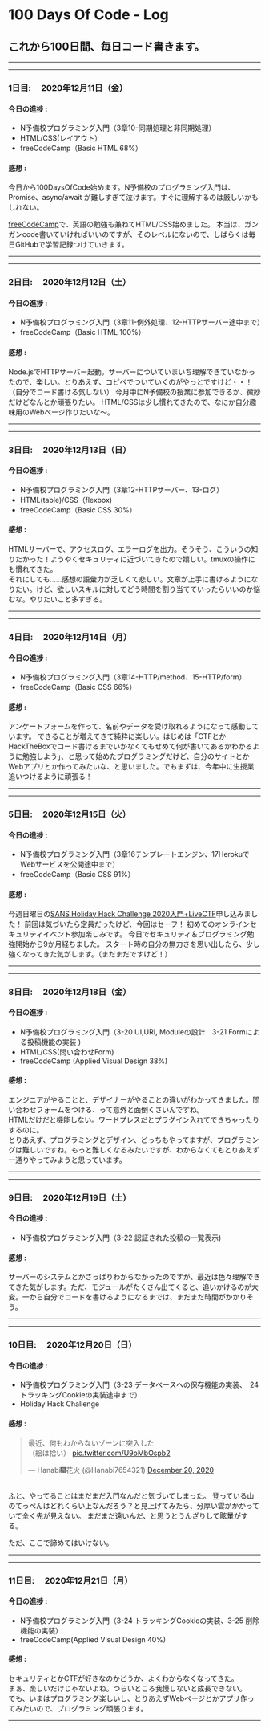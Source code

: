 # 100 Days Of Code - Log

## これから100日間、毎日コード書きます。
***
***

### 1日目:　 2020年12月11日（金）<!DOCTYPE html>


#### 今日の進捗 : 
- N予備校プログラミング入門（3章10-同期処理と非同期処理）
- HTML/CSS(レイアウト）
- freeCodeCamp（Basic HTML 68%）

#### 感想 :　 
今日から100DaysOfCode始めます。N予備校のプログラミング入門は、Promise、async/await が難しすぎて泣けます。すぐに理解するのは厳しいかもしれない。

[freeCodeCamp](https://www.freecodecamp.org/learn)で、英語の勉強も兼ねてHTML/CSS始めました。
本当は、ガンガンcode書いていければいいのですが、そのレベルにないので、しばらくは毎日GitHubで学習記録つけていきます。
***
***

### 2日目:　 2020年12月12日（土）<!DOCTYPE html>


#### 今日の進捗 : 
- N予備校プログラミング入門（3章11-例外処理、12-HTTPサーバー途中まで）
- freeCodeCamp（Basic HTML 100%）

#### 感想 :　 
Node.jsでHTTPサーバー起動。サーバーについていまいち理解できていなかったので、楽しい。とりあえず、コピペでついていくのがやっとですけど・・！（自分でコード書ける気しない）
今月中にN予備校の授業に参加できるか、微妙だけどなんとか頑張りたい。
HTML/CSSは少し慣れてきたので、なにか自分趣味用のWebぺージ作りたいな～。
***
***

### 3日目:　 2020年12月13日（日）<!DOCTYPE html>


#### 今日の進捗 : 
- N予備校プログラミング入門（3章12-HTTPサーバー、13-ログ）
- HTML(table)/CSS（flexbox)
- freeCodeCamp（Basic CSS 30%）

#### 感想 :　 
HTMLサーバーで、アクセスログ、エラーログを出力。そうそう、こういうの知りたかった！ようやくセキュリティに近づいてきたので嬉しい。tmuxの操作にも慣れてきた。<br>
それにしても......感想の語彙力が乏しくて悲しい。文章が上手に書けるようになりたい。けど、欲しいスキルに対してどう時間を割り当てていったらいいのか悩むな。やりたいこと多すぎる。

***
***

### 4日目:　 2020年12月14日（月）<!DOCTYPE html>


#### 今日の進捗 : 
- N予備校プログラミング入門（3章14-HTTP/method、15-HTTP/form）
- freeCodeCamp（Basic CSS 66%）

#### 感想 :　 
アンケートフォームを作って、名前やデータを受け取れるようになって感動しています。
できることが増えてきて純粋に楽しい。はじめは「CTFとかHackTheBoxでコード書けるまでいかなくてもせめて何が書いてあるかわかるように勉強しよう」、と思って始めたプログラミングだけど、自分のサイトとかWebアプリとか作ってみたいな、と思いました。でもまずは、今年中に生授業追いつけるように頑張る！

***
***

### 5日目:　 2020年12月15日（火）<!DOCTYPE html>


#### 今日の進捗 : 
- N予備校プログラミング入門（3章16テンプレートエンジン、17HerokuでWebサービスを公開途中まで）
- freeCodeCamp（Basic CSS 91%）

#### 感想 :　 
今週日曜日の[SANS Holiday Hack Challenge 2020入門+LiveCTF](https://yamatosecurity.connpass.com/event/199188/)申し込みました！
前回は気づいたら定員だったけど、今回はセーフ！
初めてのオンラインセキュリティイベント参加楽しみです。
今日でセキュリティ＆プログラミング勉強開始から9か月経ちました。
スタート時の自分の無力さを思い出したら、少し強くなってきた気がします。（まだまだですけど！）
***
***

### 8日目:　 2020年12月18日（金）<!DOCTYPE html>


#### 今日の進捗 : 
- N予備校プログラミング入門（3-20 UI,URI,
Moduleの設計　3-21 Formによる投稿機能の実装 )
- HTML/CSS(問い合わせForm)
- freeCodeCamp  (Applied Visual Design 38%)

#### 感想 :　 
エンジニアがやることと、デザイナーがやることの違いがわかってきました。問い合わせフォームをつける、って意外と面倒くさいんですね。  
HTMLだけだと機能しない。ワードプレスだとプラグイン入れてできちゃったりするのに。  
とりあえず、プログラミングとデザイン、どっちもやってますが、プログラミングは難しいですね。もっと難しくなるみたいですが、わからなくてもとりあえず一通りやってみようと思っています。

***
***

### 9日目:　 2020年12月19日（土）<!DOCTYPE html>


#### 今日の進捗 : 
- N予備校プログラミング入門（3-22 認証された投稿の一覧表示)

#### 感想 :　 
サーバーのシステムとかさっぱりわからなかったのですが、最近は色々理解できてきた気がします。ただ、モジュールがたくさん出てくると、追いかけるのが大変。一から自分でコードを書けるようになるまでは、まだまだ時間がかかりそう。

***
***

### 10日目:　 2020年12月20日（日）<!DOCTYPE html>


#### 今日の進捗 : 
- N予備校プログラミング入門（3-23 データベースへの保存機能の実装、　24 トラッキングCookieの実装途中まで）
- Holiday Hack Challenge

#### 感想 :　 
<blockquote class="twitter-tweet"><p lang="ja" dir="ltr">最近、何もわからないゾーンに突入した<br>（絵は拾い） <a href="https://t.co/U9oMbOspb2">pic.twitter.com/U9oMbOspb2</a></p>&mdash; Hanabi🎆花火 (@Hanabi7654321) <a href="https://twitter.com/Hanabi7654321/status/1340490464516952065?ref_src=twsrc%5Etfw">December 20, 2020</a></blockquote>

<br>
  ふと、やってることはまだまだ入門なんだと気づいてしまった。  
登っている山のてっぺんはどれくらい上なんだろう？と見上げてみたら、分厚い雲がかかっていて全く先が見えない。  
まだまだ遠いんだ、と思うとうんざりして眩暈がする。   

ただ、ここで諦めてはいけない。


***
***

### 11日目:　 2020年12月21日（月）<!DOCTYPE html>


#### 今日の進捗 : 
- N予備校プログラミング入門（3-24 トラッキングCookieの実装、3-25 削除機能の実装）
- freeCodeCamp(Applied Visual Design 40%)

#### 感想 :　 
セキュリティとかCTFが好きなのかどうか、よくわからなくなってきた。  
まぁ、楽しいだけじゃないよね。つらいところ我慢しないと成長できない。  
でも、いまはプログラミング楽しいし、とりあえずWebページとかアプリ作ってみたいので、プログラミング頑張ります。

***